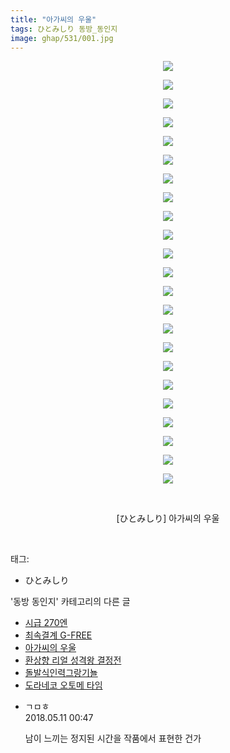 ```yaml
---
title: "아가씨의 우울"
tags: ひとみしり 동방_동인지
image: ghap/531/001.jpg
---
```

<div class="article">
<p style="text-align: center; clear: none; float: none;"><img src="{{ site.nasurl }}/ghap/531/001.jpg"/></p>
<p style="text-align: center; clear: none; float: none;"><img src="{{ site.nasurl }}/ghap/531/002.jpg"/></p>
<p style="text-align: center; clear: none; float: none;"><img src="{{ site.nasurl }}/ghap/531/003.jpg"/></p>
<p style="text-align: center; clear: none; float: none;"><img src="{{ site.nasurl }}/ghap/531/004.jpg"/></p>
<p style="text-align: center; clear: none; float: none;"><img src="{{ site.nasurl }}/ghap/531/005.jpg"/></p>
<p style="text-align: center; clear: none; float: none;"><img src="{{ site.nasurl }}/ghap/531/006.jpg"/></p>
<p style="text-align: center; clear: none; float: none;"><img src="{{ site.nasurl }}/ghap/531/007.jpg"/></p>
<p style="text-align: center; clear: none; float: none;"><img src="{{ site.nasurl }}/ghap/531/008.jpg"/></p>
<p style="text-align: center; clear: none; float: none;"><img src="{{ site.nasurl }}/ghap/531/009.jpg"/></p>
<p style="text-align: center; clear: none; float: none;"><img src="{{ site.nasurl }}/ghap/531/010.jpg"/></p>
<p style="text-align: center; clear: none; float: none;"><img src="{{ site.nasurl }}/ghap/531/011.jpg"/></p>
<p style="text-align: center; clear: none; float: none;"><img src="{{ site.nasurl }}/ghap/531/012.jpg"/></p>
<p style="text-align: center; clear: none; float: none;"><img src="{{ site.nasurl }}/ghap/531/013.jpg"/></p>
<p style="text-align: center; clear: none; float: none;"><img src="{{ site.nasurl }}/ghap/531/014.jpg"/></p>
<p style="text-align: center; clear: none; float: none;"><img src="{{ site.nasurl }}/ghap/531/015.jpg"/></p>
<p style="text-align: center; clear: none; float: none;"><img src="{{ site.nasurl }}/ghap/531/016.jpg"/></p>
<p style="text-align: center; clear: none; float: none;"><img src="{{ site.nasurl }}/ghap/531/017.jpg"/></p>
<p style="text-align: center; clear: none; float: none;"><img src="{{ site.nasurl }}/ghap/531/018.jpg"/></p>
<p style="text-align: center; clear: none; float: none;"><img src="{{ site.nasurl }}/ghap/531/019.jpg"/></p>
<p style="text-align: center; clear: none; float: none;"><img src="{{ site.nasurl }}/ghap/531/020.jpg"/></p>
<p style="text-align: center; clear: none; float: none;"><img src="{{ site.nasurl }}/ghap/531/021.jpg"/></p>
<p style="text-align: center; clear: none; float: none;"><img src="{{ site.nasurl }}/ghap/531/022.jpg"/></p>
<p style="text-align: center; clear: none; float: none;"><img src="{{ site.nasurl }}/ghap/531/023.jpg"/></p>
<p style="text-align: center; clear: none; float: none;"><br/></p>
<p style="text-align: center; clear: none; float: none;">[ひとみしり] 아가씨의 우울</p>
<p><br/></p>
</div><div class="tagTrail">
<p>태그: </p>
<ul>
<li>ひとみしり</li>
</ul>
</div><div class="another">
<p>'동방 동인지' 카테고리의 다른 글</p>
<ul>
<li><a href="/2016-06-24-ghap_534">시급 270엔</a></li>
<li><a href="/2016-06-24-ghap_533">최속결계 G-FREE</a></li>
<li><a href="/2016-06-24-ghap_531">아가씨의 우울</a></li>
<li><a href="/2016-06-24-ghap_530">환상향 리얼 성격왕 결정전</a></li>
<li><a href="/2016-06-24-ghap_529">돌발식인력그랑기뇰</a></li>
<li><a href="/2016-06-24-ghap_528">도라네코 오토메 타임</a></li>
</ul>
</div><div class="cb_module cb_fluid">
<div class="cb_wrt cb_profile">
<div class="comment">
<ul>
<li class="cb_thumb_off" id="comment15253847">
<div class="cb_comment_area">
<div class="cb_info_area">
<div class="cb_section">
<span class="cb_nick_name">ㄱㅁㅎ</span>
</div>
<div class="cb_section">
<span class="cb_date">2018.05.11 00:47 </span>
</div>
</div>
<div class="cb_dsc_comment">
<p class="cb_dsc">
											남이 느끼는 정지된 시간을 작품에서 표현한 건가
										</p>
</div>
</div></li>
</ul>
</div>
</div><!-- commentList close -->
</div>